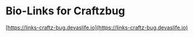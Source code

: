 # Bio-Links for Craftzbug

[https://links-craftz-bug.devaslife.io](https://links-craftz-bug.devaslife.io)
